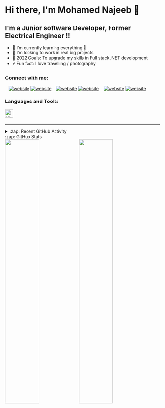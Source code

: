# Hi there, I'm Mohamed Najeeb 👋

## I'm a Junior software Developer, Former Electrical Engineer !!

- 🌱 I’m currently learning everything 🤣
- 👯 I’m looking to work in real big projects
- 🥅 2022 Goals: To upgrade my skills in Full stack .NET development
- ⚡ Fun fact: I love travelling / photography

### Connect with me:

&nbsp;&nbsp;
[![website](./img/twitter-light.svg)](https://twitter.com/mohamednajeeb30#gh-light-mode-only)
[![website](./img/twitter-dark.svg)](https://twitter.com/mohamednajeeb30#gh-dark-mode-only)
&nbsp;&nbsp;
[![website](./img/linkedin-light.svg)](https://linkedin.com/in/mohamed-najeeb96#gh-light-mode-only)
[![website](./img/linkedin-dark.svg)](https://linkedin.com/in/mohamed-najeeb96#gh-dark-mode-only)
&nbsp;&nbsp;
[![website](./img/instagram-light.svg)](https://instagram.com/mohamednajeeb300#gh-light-mode-only)
[![website](./img/instagram-dark.svg)](https://instagram.com/mohamednajeeb300#gh-dark-mode-only)

### Languages and Tools:

<img align="left" alt="Visual Studio Code" width="26px" src="https://img.shields.io/badge/javascript-%23323330.svg?style=for-the-badge&logo=javascript&logoColor=%23F7DF1E" style="padding-right:10px;" />

<br />
<br />

---

<details>
  <summary>:zap: Recent GitHub Activity</summary>
  
<!--START_SECTION:activity-->

<!--END_SECTION:activity-->

</details>

  <summary>:zap: GitHub Stats</summary>

<img align="left" width="47%" src="https://github-readme-stats.vercel.app/api?username=MONajeeb&show_icons=true&theme=radical"/>

<img align="left" width="47%" src="https://github-readme-stats.vercel.app/api/top-langs/?username=MONajeeb&layout=compact"/>

[twitter]: https://twitter.com/mohamednajeeb30
[instagram]: https://instagram.com/mohamednajeeb300
[linkedin]: https://linkedin.com/in/mohamed-najeeb96
